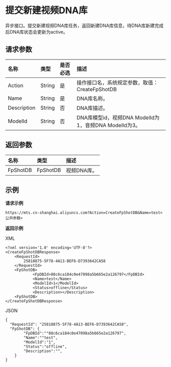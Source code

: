 # 提交新建视频DNA库

异步接口。提交新建视频DNA库任务，返回新建DNA库信息，待DNA库新建完成后DNA库状态会更新为active。

## 请求参数

|名称|类型|是否必选|描述|
|:-|:-|:---|:-|
|Action|String|是|操作接口名，系统规定参数，取值：CreateFpShotDB|
|Name|String|是|DNA库名称。|
|Description|String|否|DNA库描述。|
|ModelId|String|否|DNA库模型id，视频DNA ModelId为1，音频DNA ModelId为3。|

## 返回参数

|名称|类型|描述|
|:-|:-|:-|
|FpShotDB|FpShotDB|视频DNA库。|

## 示例

**请求示例**

```
https://mts.cn-shanghai.aliyuncs.com?Action=CreateFpShotDB&Name=test<公共参数>
```

**返回示例**

XML

```
<?xml version='1.0' encoding='UTF-8'?>
<CreateFpShotDBResponse>
    <RequestId>
        25818875-5F78-4A13-BEF6-D7393642CA58
    </RequestId>
    <FpShotDB>
            <FpDBId>88c6ca184c0e47098a5b665e2a126797</FpDBId>
            <Name>test</Name>
            <ModelId>1</ModelId>
            <Status>offline</Status>
            <Description></Description>
    <FpShotDB>
</CreateFpShotDBResponse>
```

JSON

```
{
  "RequestId": "25818875-5F78-4A13-BEF6-D7393642CA58",
  "FpShotDB": {
        "FpDBId":""88c6ca184c0e47098a5b665e2a126797",
        "Name":""test",
        "ModelId":"1",
        "Status":"offline",
        "Description":"",
    }
}
```

